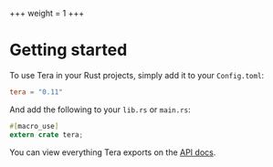 +++
weight = 1
+++

# Getting started

To use Tera in your Rust projects, simply add it to your `Config.toml`:

```toml
tera = "0.11"
```

And add the following to your `lib.rs` or `main.rs`:

```rs
#[macro_use]
extern crate tera;
```

You can view everything Tera exports on the [API docs](https://docs.rs/tera).

